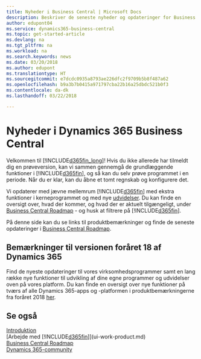 ```yaml
---
title: Nyheder i Business Central | Microsoft Docs
description: Beskriver de seneste nyheder og opdateringer for Business Central.
author: edupont04
ms.service: dynamics365-business-central
ms.topic: get-started-article
ms.devlang: na
ms.tgt_pltfrm: na
ms.workload: na
ms.search.keywords: news
ms.date: 03/20/2018
ms.author: edupont
ms.translationtype: HT
ms.sourcegitcommit: e7dcdc0935a8793ae226dfc2f9709b5b8f487a62
ms.openlocfilehash: b9a3b7b0415a971797cba22b16a25dbdc521b0f3
ms.contentlocale: da-dk
ms.lasthandoff: 03/22/2018

---
```

# <a name="whats-new-in-dynamics-365-business-central"></a>Nyheder i Dynamics 365 Business Central
Velkommen til [!INCLUDE[d365fin_long](includes/d365fin_long_md.md)]! Hvis du ikke allerede har tilmeldt dig en prøveversion, kan vi sammen gennemgå de grundlæggende funktioner i [!INCLUDE[d365fin](includes/d365fin_md.md)], og så kan du selv prøve programmet i en periode. Når du er klar, kan du åbne et tomt regnskab og konfigurere det.  

Vi opdaterer med jævne mellemrum [!INCLUDE[d365fin](includes/d365fin_md.md)] med ekstra funktioner i kerneprogrammet og med nye [udvidelser](ui-extensions.md). Du kan finde en oversigt over, hvad der kommer, og hvad der er aktuelt tilgængeligt, under [Business Central Roadmap](https://roadmap.dynamics.com/) - og husk at filtrere på [!INCLUDE[d365fin](includes/d365fin_md.md)].  

På denne side kan du se links til produktbemærkninger og finde de seneste opdateringer i [Business Central Roadmap](https://roadmap.dynamics.com/).

## <a name="dynamics-365-spring-18-release-notes"></a>Bemærkninger til versionen foråret 18 af Dynamics 365
Find de nyeste opdateringer til vores virksomhedsprogrammer samt en lang række nye funktioner til udvikling af dine egne programmer og udvidelser oven på vores platform. Du kan finde en oversigt over nye funktioner på tværs af alle Dynamics 365-apps og -platformen i produktbemærkningerne fra foråret 2018 [her](https://aka.ms/businessappsreleasenotes).


## <a name="see-also"></a>Se også
[Introduktion](product-get-started.md)  
[Arbejde med [!INCLUDE[d365fin](includes/d365fin_md.md)]](ui-work-product.md)  
[Business Central Roadmap](https://roadmap.dynamics.com/)  
[Dynamics 365-community](https://community.dynamics.com/business/)  

